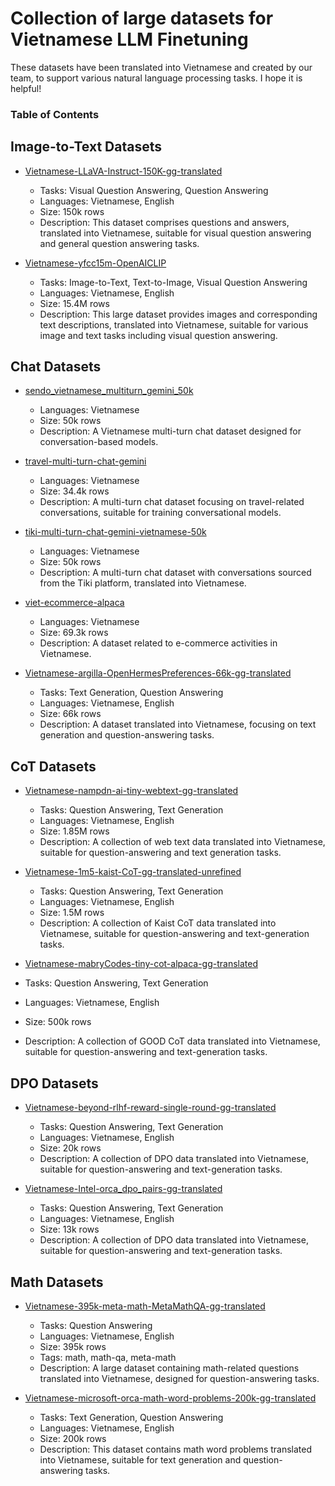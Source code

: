# Collection of large datasets for Vietnamese LLM Finetuning

These datasets have been translated into Vietnamese and created by our team, to support various natural language processing tasks. I hope it is helpful!

### Table of Contents

## Image-to-Text Datasets

- [Vietnamese-LLaVA-Instruct-150K-gg-translated](https://huggingface.co/datasets/5CD-AI/Vietnamese-LLaVA-Instruct-150K-gg-translated)
  - Tasks: Visual Question Answering, Question Answering
  - Languages: Vietnamese, English
  - Size: 150k rows
  - Description: This dataset comprises questions and answers, translated into Vietnamese, suitable for visual question answering and general question answering tasks.
    
- [Vietnamese-yfcc15m-OpenAICLIP](https://huggingface.co/datasets/5CD-AI/Vietnamese-yfcc15m-OpenAICLIP)
  - Tasks: Image-to-Text, Text-to-Image, Visual Question Answering
  - Languages: Vietnamese, English
  - Size: 15.4M rows
  - Description: This large dataset provides images and corresponding text descriptions, translated into Vietnamese, suitable for various image and text tasks including visual question answering.

## Chat Datasets

- [sendo_vietnamese_multiturn_gemini_50k](https://huggingface.co/datasets/5CD-AI/sendo_vietnamese_multiturn_gemini_50k)
  - Languages: Vietnamese
  - Size: 50k rows
  - Description: A Vietnamese multi-turn chat dataset designed for conversation-based models.

- [travel-multi-turn-chat-gemini](https://huggingface.co/datasets/5CD-AI/travel-multi-turn-chat-gemini)
  - Languages: Vietnamese
  - Size: 34.4k rows
  - Description: A multi-turn chat dataset focusing on travel-related conversations, suitable for training conversational models.

- [tiki-multi-turn-chat-gemini-vietnamese-50k](https://huggingface.co/datasets/5CD-AI/tiki-multi-turn-chat-gemini-vietnamese-50k)
  - Languages: Vietnamese
  - Size: 50k rows
  - Description: A multi-turn chat dataset with conversations sourced from the Tiki platform, translated into Vietnamese.

- [viet-ecommerce-alpaca](https://huggingface.co/datasets/5CD-AI/viet-ecommerce-alpaca)
  - Languages: Vietnamese
  - Size: 69.3k rows
  - Description: A dataset related to e-commerce activities in Vietnamese.
 
- [Vietnamese-argilla-OpenHermesPreferences-66k-gg-translated](https://huggingface.co/datasets/5CD-AI/Vietnamese-argilla-OpenHermesPreferences-66k-gg-translated)
  - Tasks: Text Generation, Question Answering
  - Languages: Vietnamese, English
  - Size: 66k rows
  - Description: A dataset translated into Vietnamese, focusing on text generation and question-answering tasks.

## CoT Datasets

- [Vietnamese-nampdn-ai-tiny-webtext-gg-translated](https://huggingface.co/datasets/5CD-AI/Vietnamese-nampdn-ai-tiny-webtext-gg-translated)
  - Tasks: Question Answering, Text Generation
  - Languages: Vietnamese, English
  - Size: 1.85M rows
  - Description: A collection of web text data translated into Vietnamese, suitable for question-answering and text generation tasks.
 
- [Vietnamese-1m5-kaist-CoT-gg-translated-unrefined](https://huggingface.co/datasets/5CD-AI/Vietnamese-1m5-kaist-CoT-gg-translated-unrefined)
  - Tasks: Question Answering, Text Generation
  - Languages: Vietnamese, English
  - Size: 1.5M rows
  - Description: A collection of Kaist CoT data translated into Vietnamese, suitable for question-answering and text-generation tasks.

 - [Vietnamese-mabryCodes-tiny-cot-alpaca-gg-translated](https://huggingface.co/datasets/5CD-AI/Vietnamese-mabryCodes-tiny-cot-alpaca-gg-translated)
  - Tasks: Question Answering, Text Generation
  - Languages: Vietnamese, English
  - Size: 500k rows
  - Description: A collection of GOOD CoT data translated into Vietnamese, suitable for question-answering and text-generation tasks.

## DPO Datasets

- [Vietnamese-beyond-rlhf-reward-single-round-gg-translated](https://huggingface.co/datasets/5CD-AI/Vietnamese-beyond-rlhf-reward-single-round-gg-translated)
  - Tasks: Question Answering, Text Generation
  - Languages: Vietnamese, English
  - Size: 20k rows
  - Description: A collection of DPO data translated into Vietnamese, suitable for question-answering and text-generation tasks.
 
- [Vietnamese-Intel-orca_dpo_pairs-gg-translated](https://huggingface.co/datasets/5CD-AI/Vietnamese-Intel-orca_dpo_pairs-gg-translated)
  - Tasks: Question Answering, Text Generation
  - Languages: Vietnamese, English
  - Size: 13k rows
  - Description: A collection of DPO data translated into Vietnamese, suitable for question-answering and text-generation tasks.

## Math Datasets

- [Vietnamese-395k-meta-math-MetaMathQA-gg-translated](https://huggingface.co/datasets/5CD-AI/Vietnamese-395k-meta-math-MetaMathQA-gg-translated)
  - Tasks: Question Answering
  - Languages: Vietnamese, English
  - Size: 395k rows
  - Tags: math, math-qa, meta-math
  - Description: A large dataset containing math-related questions translated into Vietnamese, designed for question-answering tasks.

- [Vietnamese-microsoft-orca-math-word-problems-200k-gg-translated](https://huggingface.co/datasets/5CD-AI/Vietnamese-microsoft-orca-math-word-problems-200k-gg-translated)
  - Tasks: Text Generation, Question Answering
  - Languages: Vietnamese, English
  - Size: 200k rows
  - Description: This dataset contains math word problems translated into Vietnamese, suitable for text generation and question-answering tasks.

